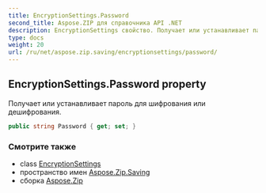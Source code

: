 ```yaml
---
title: EncryptionSettings.Password
second_title: Aspose.ZIP для справочника API .NET
description: EncryptionSettings свойство. Получает или устанавливает пароль для шифрования или дешифрования.
type: docs
weight: 20
url: /ru/net/aspose.zip.saving/encryptionsettings/password/
---
```

## EncryptionSettings.Password property

Получает или устанавливает пароль для шифрования или дешифрования.

```csharp
public string Password { get; set; }
```

### Смотрите также

* class [EncryptionSettings](../)
* пространство имен [Aspose.Zip.Saving](../../encryptionsettings/)
* сборка [Aspose.Zip](../../../)


